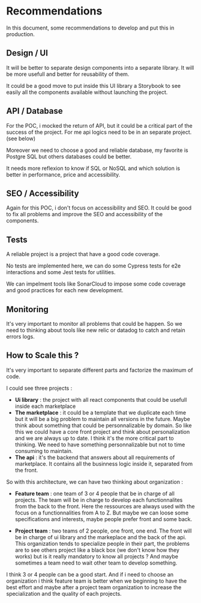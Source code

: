 # Recommendations

In this document, some recommendations to develop and put this in production.

## Design / UI

It will be better to separate design components into a separate library. It will be more usefull and better for reusability of them.

It could be a good move to put inside this UI library a Storybook to see easily all the components available without launching the project.

## API / Database

For the POC, i mocked the return of API, but it could be a critical part of the success of the project. For me api logics need to be in an separate project. (see below)

Moreover we need to choose a good and reliable database, my favorite is Postgre SQL but others databases could be better.

It needs more reflexion to know if SQL or NoSQL and which solution is better in performance, price and accessibility.

## SEO / Accessibility

Again for this POC, i don't focus on accessibility and SEO. It could be good to fix all problems and improve the SEO and accessibility of the components.

## Tests

A reliable project is a project that have a good code coverage.

No tests are implemented here, we can do some Cypress tests for e2e interactions and some Jest tests for utilities.

We can impelment tools like SonarCloud to impose some code coverage and good practices for each new development.

## Monitoring

It's very important to monitor all problems that could be happen. So we need to thinking about tools like new relic or datadog to catch and retain errors logs.

## How to Scale this ?

It's very important to separate different parts and factorize the maximum of code.

I could see three projects :

- **Ui library** : the project with all react components that could be usefull inside each marketplace
- **The marketplace** : it could be a template that we duplicate each time but it will be a big problem to maintain all versions in the future. Maybe think about something that could be personnalizable by domain. So like this we could have a core front project and think about personalization and we are always up to date. I think it's the more critical part to thinking. We need to have something personnalizable but not to time consuming to maintain.
- **The api** : it's the backend that answers about all requirements of marketplace. It contains all the businness logic inside it, separated from the front.

So with this architecture, we can have two thinking about organization :

- **Feature team** : one team of 3 or 4 people that be in charge of all projects. The team will be in charge to develop each functionnalites from the back to the front. Here the ressources are always used with the focus on a functionnalities from A to Z. But maybe we can loose some specifications and interests, maybe people prefer front and some back.

- **Project team** : two teams of 2 people, one front, one end. The front will be in charge of ui library and the markeplace and the back of the api. This organization tends to specialize people in their part, the problems are to see others project like a black box (we don't know how they works) but is it really mandatory to know all projects ? And maybe sometimes a team need to wait other team to develop something.

I think 3 or 4 people can be a good start. And if i need to choose an organization i think feature team is better when we beginning to have the best effort and maybe after a project team organization to increase the specialization and the quality of each projects.
